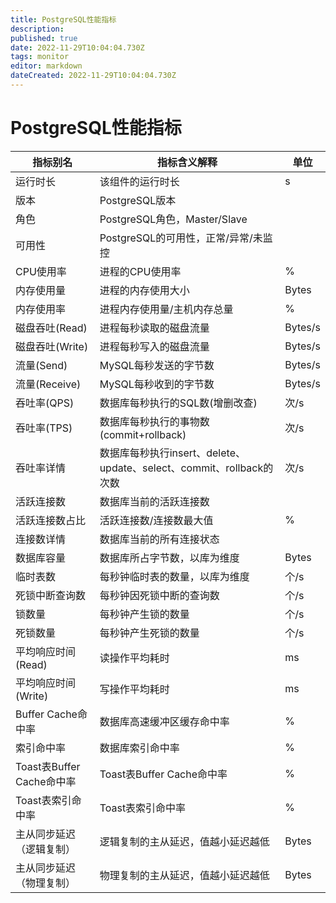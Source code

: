 ```yaml
---
title: PostgreSQL性能指标
description: 
published: true
date: 2022-11-29T10:04:04.730Z
tags: monitor
editor: markdown
dateCreated: 2022-11-29T10:04:04.730Z
---
```


# PostgreSQL性能指标

| 指标别名                  | 指标含义解释                                                 | 单位    |
| ------------------------- | ------------------------------------------------------------ | ------- |
| 运行时长                  | 该组件的运行时长                                             | s       |
| 版本                      | PostgreSQL版本                                               |         |
| 角色                      | PostgreSQL角色，Master/Slave                                 |         |
| 可用性                    | PostgreSQL的可用性，正常/异常/未监控                         |         |
| CPU使用率                 | 进程的CPU使用率                                              | %       |
| 内存使用量                | 进程的内存使用大小                                           | Bytes   |
| 内存使用率                | 进程内存使用量/主机内存总量                                  | %       |
| 磁盘吞吐(Read)            | 进程每秒读取的磁盘流量                                       | Bytes/s |
| 磁盘吞吐(Write)           | 进程每秒写入的磁盘流量                                       | Bytes/s |
| 流量(Send)                | MySQL每秒发送的字节数                                        | Bytes/s |
| 流量(Receive)             | MySQL每秒收到的字节数                                        | Bytes/s |
| 吞吐率(QPS)               | 数据库每秒执行的SQL数(增删改查)                              | 次/s    |
| 吞吐率(TPS)               | 数据库每秒执行的事物数(commit+rollback)                      | 次/s    |
| 吞吐率详情                | 数据库每秒执行insert、delete、update、select、commit、rollback的次数 | 次/s    |
| 活跃连接数                | 数据库当前的活跃连接数                                       |         |
| 活跃连接数占比            | 活跃连接数/连接数最大值                                      | %       |
| 连接数详情                | 数据库当前的所有连接状态                                     |         |
| 数据库容量                | 数据库所占字节数，以库为维度                                 | Bytes   |
| 临时表数                  | 每秒钟临时表的数量，以库为维度                               | 个/s    |
| 死锁中断查询数            | 每秒钟因死锁中断的查询数                                     | 个/s    |
| 锁数量                    | 每秒钟产生锁的数量                                           | 个/s    |
| 死锁数量                  | 每秒钟产生死锁的数量                                         | 个/s    |
| 平均响应时间(Read)        | 读操作平均耗时                                               | ms      |
| 平均响应时间(Write)       | 写操作平均耗时                                               | ms      |
| Buffer Cache命中率        | 数据库高速缓冲区缓存命中率                                   | %       |
| 索引命中率                | 数据库索引命中率                                             | %       |
| Toast表Buffer Cache命中率 | Toast表Buffer Cache命中率                                    | %       |
| Toast表索引命中率         | Toast表索引命中率                                            | %       |
| 主从同步延迟（逻辑复制）  | 逻辑复制的主从延迟，值越小延迟越低                           | Bytes   |
| 主从同步延迟（物理复制）  | 物理复制的主从延迟，值越小延迟越低                           | Bytes   |

